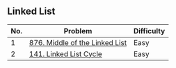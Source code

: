## Linked List

| No.  | Problem                                                                       | Difficulty |
|----|---------------------------------------------------------------------------------|------------|
| 1  | [876. Middle of the Linked List](https://leetcode.com/problems/middle-of-the-linked-list/description/)                   | Easy       |
| 2  | [141. Linked List Cycle](https://leetcode.com/problems/linked-list-cycle/description/)                   | Easy       |
